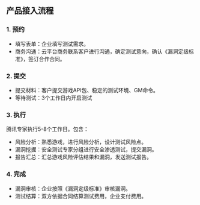 ## 产品接入流程

### 1. 预约

- 填写表单：企业填写测试需求。  
- 商务沟通：云平台商务联系客户进行沟通，确定测试意向，确认《漏洞定级标准》，签订合作合同。

### 2. 提交

- 提交材料：客户提交游戏API包、稳定的测试环境、GM命令。
- 等待测试：3个工作日内开启测试

### 3. 执行

腾讯专家执行5-8个工作日。包含：

- 风险分析：熟悉游戏，进行风险分析，设计测试风险点。
- 漏洞挖掘：安全测试专家分组进行安全渗透测试，提交漏洞。
- 报告汇总：汇总游戏风险评估结果和漏洞，发送测试报告。

### 4. 完成   

- 漏洞审核：企业按照《漏洞定级标准》审核漏洞。
- 测试结算：双方依据合同结算测试费用，企业支付费用。